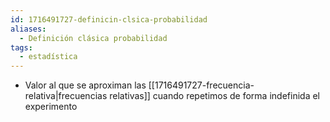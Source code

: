 ```yaml
---
id: 1716491727-definicin-clsica-probabilidad
aliases:
  - Definición clásica probabilidad
tags:
  - estadística
---
```


- Valor al que se aproximan las [[1716491727-frecuencia-relativa|frecuencias relativas]] cuando repetimos de forma indefinida el experimento